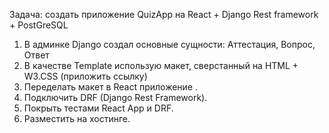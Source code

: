 Задача: создать приложение QuizApp на React + Django Rest framework + PostGreSQL

1. В админке Django создал основные сущности: Аттестация, Вопрос, Ответ
2. В качестве Template использую макет, сверстанный на HTML + W3.CSS (приложить ссылку)
3. Переделать макет в React приложение .
4. Подключить DRF (Django Rest Framework).
5. Покрыть тестами React App и DRF.
6. Разместить на хостинге.